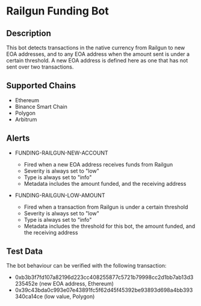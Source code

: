 # Railgun Funding Bot

## Description

This bot detects transactions in the native currency from Railgun to new EOA addresses, and to any EOA address when the amount sent is under a certain threshold. A new EOA address is defined here as one that has not sent over two transactions.

## Supported Chains

- Ethereum
- Binance Smart Chain
- Polygon
- Arbitrum

## Alerts

- FUNDING-RAILGUN-NEW-ACCOUNT

  - Fired when a new EOA address receives funds from Railgun
  - Severity is always set to "low"
  - Type is always set to "info"
  - Metadata includes the amount funded, and the receiving address

- FUNDING-RAILGUN-LOW-AMOUNT
  - Fired when a transaction from Railgun is under a certain threshold
  - Severity is always set to "low"
  - Type is always set to "info"
  - Metadata includes the threshold for this bot, the amount funded, and the receiving address

## Test Data

The bot behaviour can be verified with the following transaction:

- 0xb3b3f7fd107a82196d223cc408255877c5721b79998cc2d1bb7ab13d3235452e (new EOA address, Ethereum)
- 0x39c43bda0c993e07e43891fc5f62d45f45392be93893d698a4bb393340ca14ce (low value, Polygon)
